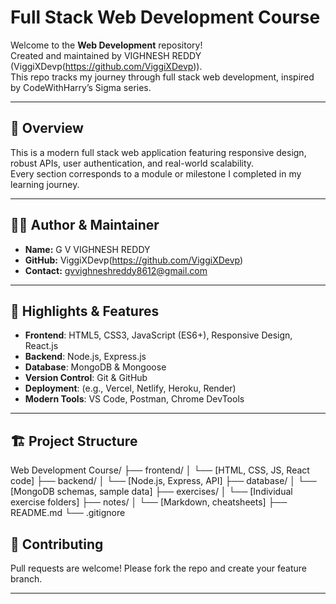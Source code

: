 # Full Stack Web Development Course

Welcome to the **Web Development** repository!  
Created and maintained by VIGHNESH REDDY (ViggiXDevp(https://github.com/ViggiXDevp)).  
This repo tracks my journey through full stack web development, inspired by CodeWithHarry’s Sigma series.

---

## 🚀 Overview

This is a modern full stack web application featuring responsive design, robust APIs, user authentication, and real-world scalability.  
Every section corresponds to a module or milestone I completed in my learning journey.

---

## 🧑‍💻 Author & Maintainer

- **Name:** G V VIGHNESH REDDY
- **GitHub:** ViggiXDevp(https://github.com/ViggiXDevp)
- **Contact:** gvvighneshreddy8612@gmail.com

---

## 🎯 Highlights & Features

- **Frontend**: HTML5, CSS3, JavaScript (ES6+), Responsive Design, React.js
- **Backend**: Node.js, Express.js
- **Database**: MongoDB & Mongoose
- **Version Control**: Git & GitHub
- **Deployment**: (e.g., Vercel, Netlify, Heroku, Render)
- **Modern Tools**: VS Code, Postman, Chrome DevTools

---

## 🏗️ Project Structure

Web Development Course/
├── frontend/
│ └── [HTML, CSS, JS, React code]
├── backend/
│ └── [Node.js, Express, API]
├── database/
│ └── [MongoDB schemas, sample data]
├── exercises/
│ └── [Individual exercise folders]
├── notes/
│ └── [Markdown, cheatsheets]
├── README.md
└── .gitignore

## 🤝 Contributing

Pull requests are welcome! Please fork the repo and create your feature branch.

---
